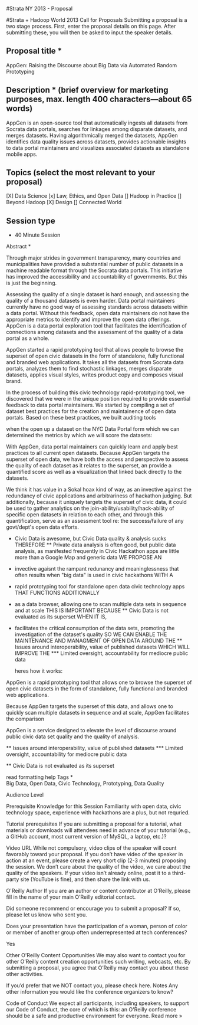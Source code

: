 #Strata NY 2013 - Proposal

#Strata + Hadoop World 2013 Call for Proposals
Submitting a proposal is a two stage process. First, enter the proposal details on this page. After submitting these, you will then be asked to input the speaker details.

## Proposal title *
AppGen: Raising the Discourse about Big Data via Automated Random Prototyping

## Description * (brief overview for marketing purposes, max. length 400 characters—about 65 words)
AppGen is an open-source tool that automatically ingests all datasets from Socrata data portals, searches for linkages among disparate datasets, and merges datasets. Having algorithmically merged the datasets, AppGen identifies data quality issues across datasets, provides actionable insights to data portal maintainers and visualizes associated datasets as standalone mobile apps.

## Topics (select the most relevant to your proposal)
[X] Data Science
[x] Law, Ethics, and Open Data
[] Hadoop in Practice
[] Beyond Hadoop
[X] Design
[] Connected World

## Session type
* 40 Minute Session

Abstract *

Through major strides in government transparency, many countries and municipalities have provided a substantial number of public datasets in a machine readable format through the Socrata data portals. This initiative has improved the accessibility and accountability of governments. But this is just the beginning.

Assessing the quality of a single dataset is hard enough, and assessing the quality of a thousand datasets is even harder. Data portal maintainers currently have no good way of assessing standards across datasets within a data portal. Without this feedback, open data maintainers do not have the appropriate metrics to identify and improve the open data offerings. AppGen is a data portal exploration tool that facilitates the identification of connections among datasets and the assessment of the quality of a data portal as a whole.

AppGen started a rapid prototyping tool that allows people to browse the superset of open civic datasets in the form of standalone, fully functional and branded web applications. It takes all the datasets from Socrata data portals, analyzes them to find stochastic linkages, merges disparate datasets, applies visual styles, writes product copy and composes visual brand. 

In the process of building this civic technology rapid-prototyping tool, we discovered that we were in the unique position required to provide essential feedback to data portal maintainers. We started by compiling a set of dataset best practices for the creation and maintainence of open data portals. Based on these best practices, we built auditing tools

when the open up a dataset on the NYC Data Portal form which we can determined the metrics by which we will score the datasets:

With AppGen, data portal maintainers can quickly learn and apply best practices to all current open datasets. Because AppGen targets the superset of open data, we have both the access and perspective to assess the quality of each dataset as it relates to the superset, an provide a quantified score as well as a visualization that linked back directly to the datasets.








We think it has value in a Sokal hoax kind of way, as an invective against the redundancy of civic applications and arbitrariness of hackathon judging. But additionally, because it uniquely targets the superset of civic data, it could be used to gather analytics on the join-ability/usability/hack-ability of specific open datasets in relation to each other, and through this quantification, serve as an assessment tool re: the success/failure of any govt/dept's open data efforts.

* Civic Data is awesome, but Civic Data quality & analysis sucks
THEREFORE
** Private data analysis is often good, but public data analysis, as manifested frequently in Civic Hackathon apps are little more than a Google Map and generic data
WE PROPOSE AN
* invective agaisnt the rampant redunancy and meaninglessness that often results when "big data" is used in civic hackathons
WITH A 
* rapid prototyping tool for standalone open data civic technology apps
THAT FUNCTIONS ADDITIONALLY
* as a data browser, allowing one to scan multiple data sets in sequence and at scale
THIS IS IMPORTANT BECAUSE
** Civic Data is not evaluated as its superset
WHEN IT IS, 
* facilitates the critical consumption of the data sets, promoting the investigation of the dataset's quality
SO WE CAN ENABLE THE MAINTENANCE AND MANAGMENT OF OPEN DATA AROUND THE
** Issues around interoperability, value of published datasets
WHICH WILL IMPROVE THE
*** Limited oversight, accountability for mediocre public data

    heres how it works:
    


AppGen is a rapid prototyping tool that allows one to browse the superset of open civic datasets in the form of standalone, fully functional and branded web applications. 

Because AppGen targets the superset of this data, and allows one to quickly scan multiple datasets in sequence and at scale, AppGen facilitates the comparison 

AppGen is a service designed to elevate the level of discourse around public civic data set quality and the quality of analysis.


** Issues around interoperability, value of published datasets
*** Limited oversight, accountability for mediocre public data

** Civic Data is not evaluated as its superset



 read formatting help
Tags *        
Big Data, Open Data, Civic Technology, Prototyping, Data Quality


Audience Level 

Prerequisite Knowledge for this Session 
Familiarity with open data, civic technology space, experience with hackathons are a plus, but not requried.

Tutorial prerequisites 
If you are submitting a proposal for a tutorial, what materials or downloads will attendees need in advance of your tutorial (e.g., a GitHub account, most current version of MySQL, a laptop, etc.)?


Video URL 
While not compulsory, video clips of the speaker will count favorably toward your proposal. If you don’t have video of the speaker in action at an event, please create a very short clip (2-3 minutes) proposing the session. We don’t care about the quality of the video, we care about the quality of the speakers. If your video isn’t already online, post it to a third-party site (YouTube is fine), and then share the link with us.


O'Reilly Author 
If you are an author or content contributor at O’Reilly, please fill in the name of your main O’Reilly editorial contact.


Did someone recommend or encourage you to submit a proposal? If so, please let us know who sent you. 

Does your presentation have the participation of a woman, person of color or member of another group often underrepresented at tech conferences? 

Yes


Other O'Reilly Content Opportunities 
We may also want to contact you for other O’Reilly content creation opportunities such writing, webcasts, etc. By submitting a proposal, you agree that O’Reilly may contact you about these other activities.

  If you’d prefer that we NOT contact you, please check here.
Notes 
Any other information you would like the conference organizers to know?


Code of Conduct
We expect all participants, including speakers, to support our Code of Conduct, the core of which is this: an O'Reilly conference should be a safe and productive environment for everyone. Read more »

